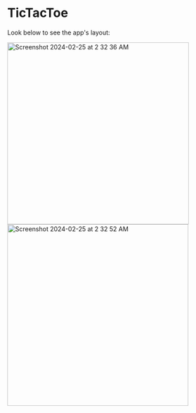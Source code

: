 # TicTacToe
Look below to see the app's layout:

<img width="413" alt="Screenshot 2024-02-25 at 2 32 36 AM" src="https://github.com/smkilaru213/TicTacToe/assets/160697161/0362c805-46eb-46ec-a906-6ef1cea737dc">
<img width="412" alt="Screenshot 2024-02-25 at 2 32 52 AM" src="https://github.com/smkilaru213/TicTacToe/assets/160697161/5c2c47bf-75b9-407a-90d8-1533ce7e3e71">
